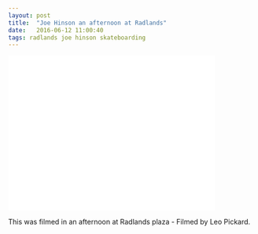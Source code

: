 ```yaml
---
layout: post
title:  "Joe Hinson an afternoon at Radlands"
date:   2016-06-12 11:00:40
tags: radlands joe hinson skateboarding
---
```


<div class="post--video">
	<iframe width="420" height="315" src="//www.youtube.com/embed/2hurZ0kx8ps" frameborder="0" allowfullscreen></iframe>
</div>

This was filmed in an afternoon at Radlands plaza - Filmed by Leo Pickard.